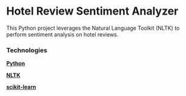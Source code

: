# Hotel Review Sentiment Analyzer

This Python project leverages the Natural Language Toolkit (NLTK) to perform sentiment analysis on hotel reviews.

### Technologies

**[Python](https://www.python.org/)**

**[NLTK](https://www.nltk.org/)**

**[scikit-learn](https://scikit-learn.org/)**
